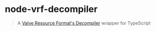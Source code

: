 # node-vrf-decompiler

> A [Valve Resource Format's Decompiler](https://github.com/ValveResourceFormat/ValveResourceFormat) wrapper for TypeScript
